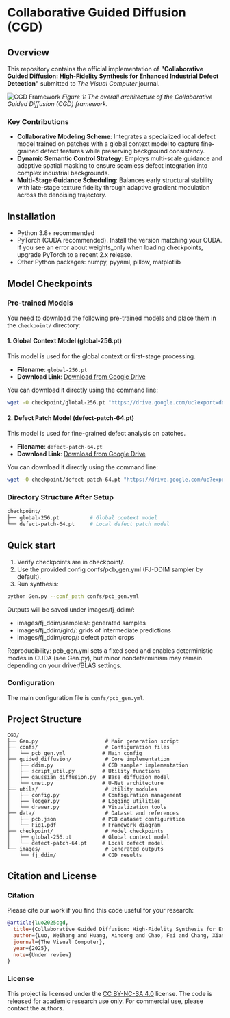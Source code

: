 # Collaborative Guided Diffusion (CGD)

## Overview

This repository contains the official implementation of **"Collaborative Guided Diffusion: High-Fidelity Synthesis for Enhanced Industrial Defect Detection"** submitted to *The Visual Computer* journal.

![CGD Framework](data/framework.png)
*Figure 1: The overall architecture of the Collaborative Guided Diffusion (CGD) framework.*

### Key Contributions

- **Collaborative Modeling Scheme**: Integrates a specialized local defect model trained on patches with a global context model to capture fine-grained defect features while preserving background consistency.
- **Dynamic Semantic Control Strategy**: Employs multi-scale guidance and adaptive spatial masking to ensure seamless defect integration into complex industrial backgrounds.
- **Multi-Stage Guidance Scheduling**: Balances early structural stability with late-stage texture fidelity through adaptive gradient modulation across the denoising trajectory.

## Installation

- Python 3.8+ recommended
- PyTorch (CUDA recommended). Install the version matching your CUDA. If you see an error about weights_only when loading checkpoints, upgrade PyTorch to a recent 2.x release.
- Other Python packages: numpy, pyyaml, pillow, matplotlib

## Model Checkpoints

### Pre-trained Models

You need to download the following pre-trained models and place them in the `checkpoint/` directory:

#### 1. Global Context Model (global-256.pt)

This model is used for the global context or first-stage processing.

- **Filename**: `global-256.pt`
- **Download Link**: [Download from Google Drive](https://drive.google.com/uc?export=download&id=1axJMm0fpg0v2HIApxz0IIaY0WTDKalCH)

You can download it directly using the command line:

```bash
wget -O checkpoint/global-256.pt "https://drive.google.com/uc?export=download&id=1axJMm0fpg0v2HIApxz0IIaY0WTDKalCH"
```

#### 2. Defect Patch Model (defect-patch-64.pt)

This model is used for fine-grained defect analysis on patches.

- **Filename**: `defect-patch-64.pt`
- **Download Link**: [Download from Google Drive](https://drive.google.com/uc?export=download&id=1GHT-q1XjF_aCmInp_g5gMruX3yih-iyM)

You can download it directly using the command line:

```bash
wget -O checkpoint/defect-patch-64.pt "https://drive.google.com/uc?export=download&id=1GHT-q1XjF_aCmInp_g5gMruX3yih-iyM"
```

### Directory Structure After Setup

```bash
checkpoint/
├── global-256.pt          # Global context model
└── defect-patch-64.pt     # Local defect patch model
```

## Quick start

1) Verify checkpoints are in checkpoint/.
2) Use the provided config confs/pcb_gen.yml (FJ-DDIM sampler by default).
3) Run synthesis:

```bash
python Gen.py --conf_path confs/pcb_gen.yml
```

Outputs will be saved under images/fj_ddim/:

- images/fj_ddim/samples/: generated samples
- images/fj_ddim/gird/: grids of intermediate predictions
- images/fj_ddim/crop/: defect patch crops

Reproducibility: pcb_gen.yml sets a fixed seed and enables deterministic modes in CUDA (see Gen.py), but minor nondeterminism may remain depending on your driver/BLAS settings.

### Configuration

The main configuration file is `confs/pcb_gen.yml`.

## Project Structure

```text
CGD/
├── Gen.py                      # Main generation script
├── confs/                      # Configuration files
│   └── pcb_gen.yml            # Main config
├── guided_diffusion/           # Core implementation
│   ├── ddim.py                # CGD sampler implementation
│   ├── script_util.py         # Utility functions
│   ├── gaussian_diffusion.py  # Base diffusion model
│   └── unet.py                # U-Net architecture
├── utils/                      # Utility modules
│   ├── config.py              # Configuration management
│   ├── logger.py              # Logging utilities
│   └── drawer.py              # Visualization tools
├── data/                       # Dataset and references
│   ├── pcb.json               # PCB dataset configuration
│   └── Fig1.pdf               # Framework diagram
├── checkpoint/                 # Model checkpoints
│   ├── global-256.pt          # Global context model
│   └── defect-patch-64.pt     # Local defect model
└── images/                     # Generated outputs
    └── fj_ddim/               # CGD results
```

## Citation and License

### Citation

Please cite our work if you find this code useful for your research:

```bibtex
@article{luo2025cgd,
  title={Collaborative Guided Diffusion: High-Fidelity Synthesis for Enhanced Industrial Defect Detection},
  author={Luo, Weihang and Huang, Xindong and Chao, Fei and Chang, Xiang and Shi, Hua and Zhang, Hongyi and Jiang, Huali and Gao, Xingen},
  journal={The Visual Computer},
  year={2025},
  note={Under review}
}
```

### License

This project is licensed under the [CC BY-NC-SA 4.0](https://creativecommons.org/licenses/by-nc-sa/4.0/) license. The code is released for academic research use only. For commercial use, please contact the authors.
